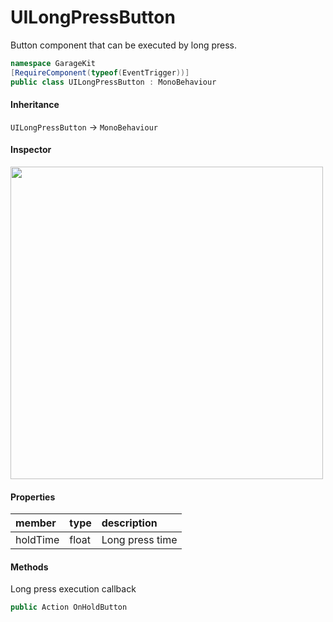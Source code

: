 # UILongPressButton

Button component that can be executed by long press.

```csharp
namespace GarageKit
[RequireComponent(typeof(EventTrigger))]
public class UILongPressButton : MonoBehaviour
```

#### Inheritance

`UILongPressButton` -> `MonoBehaviour`

#### Inspector

<img src="~/image/script_reference/uilongpressbutton_inspector.png" width="500px"/>

#### Properties

|member|type|description|
|:--|:--|:--|
|holdTime|float|Long press time|

#### Methods

Long press execution callback
```csharp
public Action OnHoldButton
```
